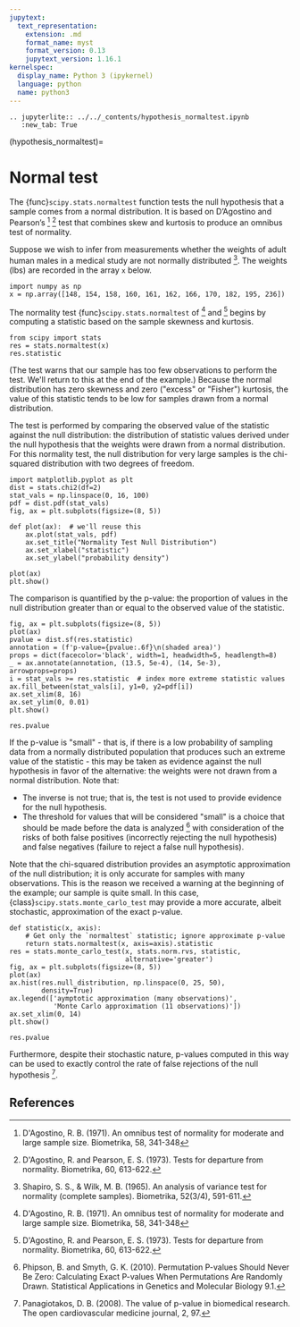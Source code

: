 ```yaml
---
jupytext:
  text_representation:
    extension: .md
    format_name: myst
    format_version: 0.13
    jupytext_version: 1.16.1
kernelspec:
  display_name: Python 3 (ipykernel)
  language: python
  name: python3
---
```


```{eval-rst}
.. jupyterlite:: ../../_contents/hypothesis_normaltest.ipynb
   :new_tab: True
```

(hypothesis_normaltest)=
# Normal test

The {func}`scipy.stats.normaltest` function tests the null hypothesis that a
sample comes from a normal distribution. It is based on D’Agostino and
Pearson’s [^1] [^2] test that combines skew and kurtosis to produce an omnibus
test of normality.

Suppose we wish to infer from measurements whether the weights of adult human
males in a medical study are not normally distributed [^3]. The weights (lbs)
are recorded in the array `x` below.

```{code-cell}
import numpy as np
x = np.array([148, 154, 158, 160, 161, 162, 166, 170, 182, 195, 236])
```

The normality test {func}`scipy.stats.normaltest` of [^1] and [^2] begins by
computing a statistic based on the sample skewness and kurtosis.

```{code-cell}
from scipy import stats
res = stats.normaltest(x)
res.statistic
```

(The test warns that our sample has too few observations to perform the test.
We'll return to this at the end of the example.) Because the normal distribution
has zero skewness and zero ("excess" or "Fisher") kurtosis, the value of this
statistic tends to be low for samples drawn from a normal distribution.

The test is performed by comparing the observed value of the statistic against
the null distribution: the distribution of statistic values derived under the
null hypothesis that the weights were drawn from a normal distribution. For this
normality test, the null distribution for very large samples is the chi-squared
distribution with two degrees of freedom.

```{code-cell}
import matplotlib.pyplot as plt
dist = stats.chi2(df=2)
stat_vals = np.linspace(0, 16, 100)
pdf = dist.pdf(stat_vals)
fig, ax = plt.subplots(figsize=(8, 5))

def plot(ax):  # we'll reuse this
    ax.plot(stat_vals, pdf)
    ax.set_title("Normality Test Null Distribution")
    ax.set_xlabel("statistic")
    ax.set_ylabel("probability density")

plot(ax)
plt.show()
```

The comparison is quantified by the p-value: the proportion of values in the
null distribution greater than or equal to the observed value of the statistic.

```{code-cell}
fig, ax = plt.subplots(figsize=(8, 5))
plot(ax)
pvalue = dist.sf(res.statistic)
annotation = (f'p-value={pvalue:.6f}\n(shaded area)')
props = dict(facecolor='black', width=1, headwidth=5, headlength=8)
_ = ax.annotate(annotation, (13.5, 5e-4), (14, 5e-3), arrowprops=props)
i = stat_vals >= res.statistic  # index more extreme statistic values
ax.fill_between(stat_vals[i], y1=0, y2=pdf[i])
ax.set_xlim(8, 16)
ax.set_ylim(0, 0.01)
plt.show()
```

```{code-cell}
res.pvalue
```

If the p-value is "small" - that is, if there is a low probability of sampling
data from a normally distributed population that produces such an extreme value
of the statistic - this may be taken as evidence against the null hypothesis in
favor of the alternative: the weights were not drawn from a normal distribution.
Note that:

- The inverse is not true; that is, the test is not used to provide
  evidence for the null hypothesis.
- The threshold for values that will be considered "small" is a choice that
  should be made before the data is analyzed [^4] with consideration of the
  risks of both false positives (incorrectly rejecting the null hypothesis)
  and false negatives (failure to reject a false null hypothesis).

Note that the chi-squared distribution provides an asymptotic approximation of
the null distribution; it is only accurate for samples with many observations.
This is the reason we received a warning at the beginning of the example; our
sample is quite small. In this case,
{class}`scipy.stats.monte_carlo_test` may provide a more accurate, albeit
stochastic, approximation of the exact p-value.

```{code-cell}
def statistic(x, axis):
    # Get only the `normaltest` statistic; ignore approximate p-value
    return stats.normaltest(x, axis=axis).statistic
res = stats.monte_carlo_test(x, stats.norm.rvs, statistic,
                             alternative='greater')
fig, ax = plt.subplots(figsize=(8, 5))
plot(ax)
ax.hist(res.null_distribution, np.linspace(0, 25, 50),
        density=True)
ax.legend(['aymptotic approximation (many observations)',
           'Monte Carlo approximation (11 observations)'])
ax.set_xlim(0, 14)
plt.show()
```

```{code-cell}
res.pvalue
```

Furthermore, despite their stochastic nature, p-values computed in this way can
be used to exactly control the rate of false rejections of the null hypothesis [^5].

## References

[^1]: D'Agostino, R. B. (1971). An omnibus test of normality for moderate and
large sample size. Biometrika, 58, 341-348
[^2]: D'Agostino, R. and Pearson, E. S. (1973). Tests for departure from 
normality. Biometrika, 60, 613-622.
[^3]: Shapiro, S. S., & Wilk, M. B. (1965). An analysis of variance test for
normality (complete samples). Biometrika, 52(3/4), 591-611.
[^4]: Phipson, B. and Smyth, G. K. (2010). Permutation P-values Should Never Be
Zero: Calculating Exact P-values When Permutations Are Randomly Drawn.
Statistical Applications in Genetics and Molecular Biology 9.1.
[^5]: Panagiotakos, D. B. (2008). The value of p-value in biomedical research.
The open cardiovascular medicine journal, 2, 97.
